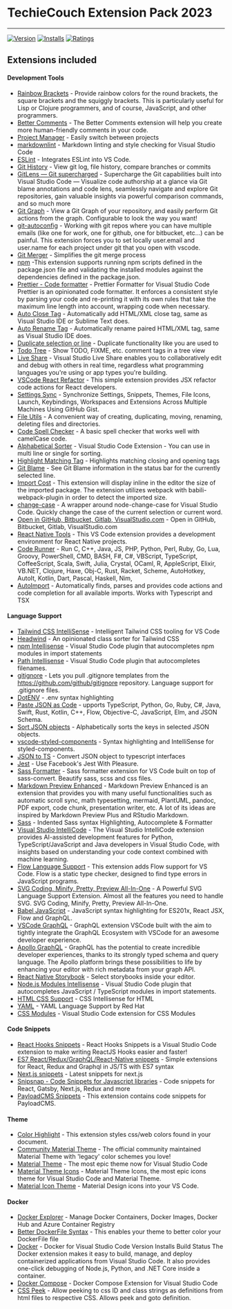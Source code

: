 # TechieCouch Extension Pack 2023

---

[![Version](https://vsmarketplacebadges.dev/version/TechieCouch.techiecouch-reactjs-react-native.png)](https://marketplace.visualstudio.com/items?itemName=TechieCouch.techiecouch-reactjs-react-native)
[![Installs](https://vsmarketplacebadges.dev/installs/TechieCouch.techiecouch-reactjs-react-native.png)](https://marketplace.visualstudio.com/items?itemName=TechieCouch.techiecouch-reactjs-react-native)
[![Ratings](https://vsmarketplacebadges.dev/downloads/TechieCouch.techiecouch-reactjs-react-native.png)](https://marketplace.visualstudio.com/items?itemName=TechieCouch.techiecouch-reactjs-react-native)

## Extensions included

#### Development Tools

- [Rainbow Brackets](https://marketplace.visualstudio.com/items?itemname=2gua.rainbow-brackets) - Provide rainbow colors for the round brackets, the square brackets and the squiggly brackets. This is particularly useful for Lisp or Clojure programmers, and of course, JavaScript, and other programmers.
- [Better Comments](https://marketplace.visualstudio.com/items?itemname=aaron-bond.better-comments) - The Better Comments extension will help you create more human-friendly comments in your code.
- [Project Manager](https://marketplace.visualstudio.com/items?itemName=alefragnani.project-manager) - Easily switch between projects
- [markdownlint](https://marketplace.visualstudio.com/items?itemName=DavidAnson.vscode-markdownlint) - Markdown linting and style checking for Visual Studio Code
- [ESLint](https://marketplace.visualstudio.com/items?itemName=dbaeumer.vscode-eslint) - Integrates ESLint into VS Code.
- [Git History](https://marketplace.visualstudio.com/items?itemName=donjayamanne.githistory) - View git log, file history, compare branches or commits
- [GitLens — Git supercharged](https://marketplace.visualstudio.com/items?itemName=eamodio.gitlens) - Supercharge the Git capabilities built into Visual Studio Code — Visualize code authorship at a glance via Git blame annotations and code lens, seamlessly navigate and explore Git repositories, gain valuable insights via powerful comparison commands, and so much more
- [Git Graph](https://marketplace.visualstudio.com/items?itemName=mhutchie.git-graph) - View a Git Graph of your repository, and easily perform Git actions from the graph. Configurable to look the way you want!
- [git-autoconfig](https://marketplace.visualstudio.com/items?itemName=shyykoserhiy.git-autoconfig) - Working with git repos where you can have multiple emails (like one for work, one for github, one for bitbucket, etc...) can be painful. This extension forces you to set locally user.email and user.name for each project under git that you open with vscode.
- [Git Merger](https://marketplace.visualstudio.com/items?itemName=shaharkazaz.git-merger) - Simplifies the git merge process
- [npm](https://marketplace.visualstudio.com/items?itemName=eg2.vscode-npm-script) -This extension supports running npm scripts defined in the package.json file and validating the installed modules against the dependencies defined in the package.json.
- [Prettier - Code formatter](https://marketplace.visualstudio.com/items?itemName=esbenp.prettier-vscode) - Prettier Formatter for Visual Studio Code
  Prettier is an opinionated code formatter. It enforces a consistent style by parsing your code and re-printing it with its own rules that take the maximum line length into account, wrapping code when necessary.
- [Auto Close Tag](https://marketplace.visualstudio.com/items?itemName=formulahendry.auto-close-tag) - Automatically add HTML/XML close tag, same as Visual Studio IDE or Sublime Text does.
- [Auto Rename Tag](https://marketplace.visualstudio.com/items?itemName=formulahendry.auto-rename-tag) - Automatically rename paired HTML/XML tag, same as Visual Studio IDE does.
- [Duplicate selection or line](https://marketplace.visualstudio.com/items?itemName=geeebe.duplicate) - Duplicate functionality like you are used to
- [Todo Tree](https://marketplace.visualstudio.com/items?itemName=Gruntfuggly.todo-tree) - Show TODO, FIXME, etc. comment tags in a tree view
- [Live Share](https://marketplace.visualstudio.com/items?itemName=MS-vsliveshare.vsliveshare) - Visual Studio Live Share enables you to collaboratively edit and debug with others in real time, regardless what programming languages you're using or app types you're building.
- [VSCode React Refactor](https://marketplace.visualstudio.com/items?itemName=planbcoding.vscode-react-refactor) - This simple extension provides JSX refactor code actions for React developers.
- [Settings Sync](https://marketplace.visualstudio.com/items?itemName=Shan.code-settings-sync) - Synchronize Settings, Snippets, Themes, File Icons, Launch, Keybindings, Workspaces and Extensions Across Multiple Machines Using GitHub Gist.
- [File Utils](https://marketplace.visualstudio.com/items?itemName=sleistner.vscode-fileutils) - A convenient way of creating, duplicating, moving, renaming, deleting files and directories.
- [Code Spell Checker](https://marketplace.visualstudio.com/items?itemName=streetsidesoftware.code-spell-checker) - A basic spell checker that works well with camelCase code.
- [Alphabetical Sorter](https://marketplace.visualstudio.com/items?itemName=ue.alphabetical-sorter) - Visual Studio Code Extension - You can use in multi line or single for sorting.
- [Highlight Matching Tag](https://marketplace.visualstudio.com/items?itemName=vincaslt.highlight-matching-tag) - Highlights matching closing and opening tags
- [Git Blame](https://marketplace.visualstudio.com/items?itemName=waderyan.gitblame) - See Git Blame information in the status bar for the currently selected line.
- [Import Cost](https://marketplace.visualstudio.com/items?itemName=wix.vscode-import-cost) - This extension will display inline in the editor the size of the imported package. The extension utilizes webpack with babili-webpack-plugin in order to detect the imported size.
- [change-case](https://marketplace.visualstudio.com/items?itemName=wmaurer.change-case) - A wrapper around node-change-case for Visual Studio Code. Quickly change the case of the current selection or current word.
- [Open in GitHub, Bitbucket, Gitlab, VisualStudio.com](https://marketplace.visualstudio.com/items?itemName=ziyasal.vscode-open-in-github) - Open in GitHub, Bitbucket, Gitlab, VisualStudio.com
- [React Native Tools](https://marketplace.visualstudio.com/items?itemName=msjsdiag.vscode-react-native) - This VS Code extension provides a development environment for React Native projects.
- [Code Runner](https://marketplace.visualstudio.com/items?itemName=formulahendry.code-runner) - Run C, C++, Java, JS, PHP, Python, Perl, Ruby, Go, Lua, Groovy, PowerShell, CMD, BASH, F#, C#, VBScript, TypeScript, CoffeeScript, Scala, Swift, Julia, Crystal, OCaml, R, AppleScript, Elixir, VB.NET, Clojure, Haxe, Obj-C, Rust, Racket, Scheme, AutoHotkey, AutoIt, Kotlin, Dart, Pascal, Haskell, Nim,
- [AutoImport](https://marketplace.visualstudio.com/items?itemName=steoates.autoimport) - Automatically finds, parses and provides code actions and code completion for all available imports. Works with Typescript and TSX

#### Language Support

- [Tailwind CSS IntelliSense](https://marketplace.visualstudio.com/items?itemName=bradlc.vscode-tailwindcss) - Intelligent Tailwind CSS tooling for VS Code
- [Headwind](https://marketplace.visualstudio.com/items?itemName=heybourn.headwind) - An opinionated class sorter for Tailwind CSS
- [npm Intellisense](https://marketplace.visualstudio.com/items?itemName=christian-kohler.npm-intellisense) - Visual Studio Code plugin that autocompletes npm modules in import statements
- [Path Intellisense](https://marketplace.visualstudio.com/items?itemName=christian-kohler.path-intellisense) - Visual Studio Code plugin that autocompletes filenames.
- [gitignore](https://marketplace.visualstudio.com/items?itemName=codezombiech.gitignore) - Lets you pull .gitignore templates from the <https://github.com/github/gitignore> repository. Language support for .gitignore files.
- [DotENV](https://marketplace.visualstudio.com/items?itemName=mikestead.dotenv) - .env syntax highlighting
- [Paste JSON as Code](https://marketplace.visualstudio.com/items?itemName=quicktype.quicktype) - upports TypeScript, Python, Go, Ruby, C#, Java, Swift, Rust, Kotlin, C++, Flow, Objective-C, JavaScript, Elm, and JSON Schema.
- [Sort JSON objects](https://marketplace.visualstudio.com/items?itemName=richie5um2.vscode-sort-json) - Alphabetically sorts the keys in selected JSON objects.
- [vscode-styled-components](https://marketplace.visualstudio.com/items?itemName=jpoissonnier.vscode-styled-components) - Syntax highlighting and IntelliSense for styled-components.
- [JSON to TS](https://marketplace.visualstudio.com/items?itemName=MariusAlchimavicius.json-to-ts) - Convert JSON object to typescript interfaces
- [Jest](https://marketplace.visualstudio.com/items?itemName=Orta.vscode-jest) - Use Facebook's Jest With Pleasure.
- [Sass Formatter](https://marketplace.visualstudio.com/items?itemName=sasa.vscode-sass-format) - Sass formatter extension for VS Code built on top of sass-convert. Beautify sass, scss and css files.
- [Markdown Preview Enhanced](https://marketplace.visualstudio.com/items?itemName=shd101wyy.markdown-preview-enhanced) - Markdown Preview Enhanced is an extension that provides you with many useful functionalities such as automatic scroll sync, math typesetting, mermaid, PlantUML, pandoc, PDF export, code chunk, presentation writer, etc. A lot of its ideas are inspired by Markdown Preview Plus and RStudio Markdown.
- [Sass](https://marketplace.visualstudio.com/items?itemName=syler.sass-indented) - Indented Sass syntax Highlighting, Autocomplete & Formatter
- [Visual Studio IntelliCode](https://marketplace.visualstudio.com/items?itemName=VisualStudioExptTeam.vscodeintellicode) - The Visual Studio IntelliCode extension provides AI-assisted development features for Python, TypeScript/JavaScript and Java developers in Visual Studio Code, with insights based on understanding your code context combined with machine learning.
- [Flow Language Support](https://marketplace.visualstudio.com/items?itemName=flowtype.flow-for-vscode) - This extension adds Flow support for VS Code. Flow is a static type checker, designed to find type errors in JavaScript programs.
- [SVG Coding, Minify, Pretty, Preview All-In-One](https://marketplace.visualstudio.com/items?itemName=jock.svg) - A Powerful SVG Language Support Extension. Almost all the features you need to handle SVG. SVG Coding, Minify, Pretty, Preview All-In-One.
- [Babel JavaScript](https://marketplace.visualstudio.com/items?itemName=mgmcdermott.vscode-language-babel) - JavaScript syntax highlighting for ES201x, React JSX, Flow and GraphQL.
- [VSCode GraphQL](https://marketplace.visualstudio.com/items?itemName=GraphQL.vscode-graphql) - GraphQL extension VSCode built with the aim to tightly integrate the GraphQL Ecosystem with VSCode for an awesome developer experience.
- [Apollo GraphQL](https://marketplace.visualstudio.com/items?itemName=apollographql.vscode-apollo) - GraphQL has the potential to create incredible developer experiences, thanks to its strongly typed schema and query language. The Apollo platform brings these possibilities to life by enhancing your editor with rich metadata from your graph API.
- [React Native Storybook](https://marketplace.visualstudio.com/items?itemName=Orta.vscode-react-native-storybooks) - Select storybooks inside your editor.
- [Node.js Modules Intellisense](https://marketplace.visualstudio.com/items?itemName=leizongmin.node-module-intellisense) - Visual Studio Code plugin that autocompletes JavaScript / TypeScript modules in import statements.
- [HTML CSS Support](https://marketplace.visualstudio.com/items?itemName=ecmel.vscode-html-css) - CSS Intellisense for HTML
- [YAML](https://marketplace.visualstudio.com/items?itemName=redhat.vscode-yaml) - YAML Language Support by Red Hat
- [CSS Modules](https://marketplace.visualstudio.com/items?itemName=clinyong.vscode-css-modules) - Visual Studio Code extension for CSS Modules

#### Code Snippets

- [React Hooks Snippets](https://marketplace.visualstudio.com/items?itemName=AlDuncanson.react-hooks-snippets) - React Hooks Snippets is a Visual Studio Code extension to make writing ReactJS Hooks easier and faster!
- [ES7 React/Redux/GraphQL/React-Native snippets](https://marketplace.visualstudio.com/items?itemName=dsznajder.es7-react-js-snippets) - Simple extensions for React, Redux and Graphql in JS/TS with ES7 syntax
- [Next.js snippets](https://marketplace.visualstudio.com/items?itemName=PulkitGangwar.nextjs-snippets) - Latest snippets for next.js
- [Snipsnap - Code Snippets for Javascript libraries](https://marketplace.visualstudio.com/items?itemName=snipsnapdev.snipsnap-vscode) - Code snippets for React, Gatsby, Next.js, Redux and more
- [PayloadCMS Snippets](https://marketplace.visualstudio.com/items?itemName=TechieCouch.payloadcms-snippets) - This extension contains code snippets for PayloadCMS.

#### Theme

- [Color Highlight](https://marketplace.visualstudio.com/items?itemName=naumovs.color-highlight) - This extension styles css/web colors found in your document.
- [Community Material Theme](https://marketplace.visualstudio.com/items?itemName=Equinusocio.vsc-community-material-theme) - The official community maintained Material Theme with 'legacy' color schemes you love!
- [Material Theme](https://marketplace.visualstudio.com/items?itemName=Equinusocio.vsc-material-theme) - The most epic theme now for Visual Studio Code
- [Material Theme Icons](https://marketplace.visualstudio.com/items?itemName=Equinusocio.vsc-material-theme-icons) - Material Theme Icons, the most epic icons theme for Visual Studio Code and Material Theme.
- [Material Icon Theme](https://marketplace.visualstudio.com/items?itemName=PKief.material-icon-theme) - Material Design icons into your VS Code.

#### Docker

- [Docker Explorer](https://marketplace.visualstudio.com/items?itemName=formulahendry.docker-explorer) - Manage Docker Containers, Docker Images, Docker Hub and Azure Container Registry
- [Better DockerFile Syntax](https://marketplace.visualstudio.com/items?itemName=jeff-hykin.better-dockerfile-syntax) - This enables your theme to better color your DockerFile file
- [Docker](https://marketplace.visualstudio.com/items?itemName=ms-azuretools.vscode-docker) - Docker for Visual Studio Code Version Installs Build Status
  The Docker extension makes it easy to build, manage, and deploy containerized applications from Visual Studio Code. It also provides one-click debugging of Node.js, Python, and .NET Core inside a container.
- [Docker Compose](https://marketplace.visualstudio.com/items?itemName=p1c2u.docker-compose) - Docker Compose Extension for Visual Studio Code
- [CSS Peek](https://marketplace.visualstudio.com/items?itemName=pranaygp.vscode-css-peek) - Allow peeking to css ID and class strings as definitions from html files to respective CSS. Allows peek and goto definition.
